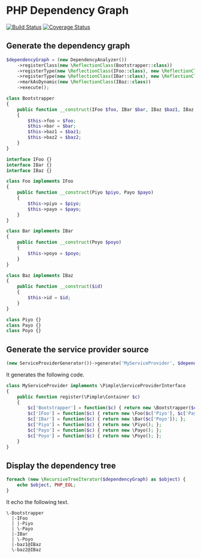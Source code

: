 # PHP Dependency Graph

[![Build Status](https://travis-ci.org/emonkak/php-dependency-graph.png)](https://travis-ci.org/emonkak/php-dependency-graph)
[![Coverage Status](https://coveralls.io/repos/emonkak/php-dependency-graph/badge.png)](https://coveralls.io/r/emonkak/php-dependency-graph)

## Generate the dependency graph

```php
$dependencyGraph = (new DependencyAnalyzer())
    ->registerClass(new \ReflectionClass(Bootstrapper::class))
    ->registerType(new \ReflectionClass(IFoo::class), new \ReflectionClass(Foo::class))
    ->registerType(new \ReflectionClass(IBar::class), new \ReflectionClass(Bar::class))
    ->markAsDynamic(new \ReflectionClass(IBaz::class))
    ->execute();

class Bootstrapper
{
    public function __construct(IFoo $foo, IBar $bar, IBaz $baz1, IBaz $baz2)
    {
        $this->foo = $foo;
        $this->bar = $bar;
        $this->baz1 = $baz1;
        $this->baz2 = $baz2;
    }
}

interface IFoo {}
interface IBar {}
interface IBaz {}

class Foo implements IFoo
{
    public function __construct(Piyo $piyo, Payo $payo)
    {
        $this->piyo = $piyo;
        $this->payo = $payo;
    }
}

class Bar implements IBar
{
    public function __construct(Poyo $poyo)
    {
        $this->poyo = $poyo;
    }
}

class Baz implements IBaz
{
    public function __construct($id)
    {
        $this->id = $id;
    }
}

class Piyo {}
class Payo {}
class Poyo {}
```

## Generate the service provider source

```php
(new ServiceProviderGenerator())->generate('MyServiceProvider', $dependencyGraph);
```

It generates the following code.

```php
class MyServiceProvider implements \Pimple\ServiceProviderInterface
{
    public function register(\Pimple\Container $c)
    {
        $c['Bootstrapper'] = function($c) { return new \Bootstrapper($c['IFoo'], $c['IBar'], $c['baz1@IBaz'], $c['baz2@IBaz']; };
        $c['IFoo'] = function($c) { return new \Foo($c['Piyo'], $c['Payo']); };
        $c['IBar'] = function($c) { return new \Bar($c['Poyo']); };
        $c['Piyo'] = function($c) { return new \Piyo(); };
        $c['Payo'] = function($c) { return new \Payo(); };
        $c['Poyo'] = function($c) { return new \Poyo(); };
    }
}
```

## Display the dependency tree

```php
foreach (new \RecursiveTreeIterator($dependencyGraph) as $object) {
    echo $object, PHP_EOL;
}
```

It echo the following text.

```
\-Bootstrapper
  |-IFoo
  | |-Piyo
  | \-Payo
  |-IBar
  | \-Poyo
  |-baz1@IBaz
  \-baz2@IBaz
```
